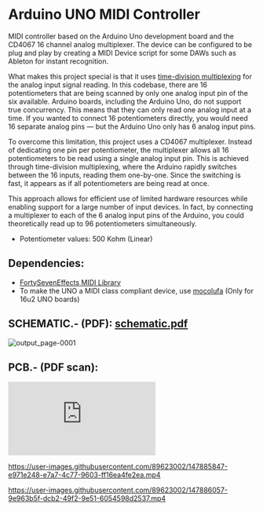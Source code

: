 # Arduino UNO MIDI Controller
MIDI controller based on the Arduino Uno development board and the CD4067 16 channel analog multiplexer. The device can be configured to be plug and play by creating a MIDI Device script for some DAWs such as Ableton for instant recognition.

What makes this project special is that it uses [time-division multiplexing](https://en.wikipedia.org/wiki/Multiplexing#Time-division_multiplexing) for the analog input signal reading. In this codebase, there are 16 potentiometers that are being scanned by only one analog input pin of the six available. Arduino boards, including the Arduino Uno, do not support true concurrency. This means that they can only read one analog input at a time. If you wanted to connect 16 potentiometers directly, you would need 16 separate analog pins — but the Arduino Uno only has 6 analog input pins.

To overcome this limitation, this project uses a CD4067 multiplexer. Instead of dedicating one pin per potentiometer, the multiplexer allows all 16 potentiometers to be read using a single analog input pin. This is achieved through time-division multiplexing, where the Arduino rapidly switches between the 16 inputs, reading them one-by-one. Since the switching is fast, it appears as if all potentiometers are being read at once.

This approach allows for efficient use of limited hardware resources while enabling support for a large number of input devices. In fact, by connecting a multiplexer to each of the 6 analog input pins of the Arduino, you could theoretically read up to 96 potentiometers simultaneously.

* Potentiometer values: 500 Kohm (Linear)

## Dependencies:
-  [FortySevenEffects MIDI Library](https://github.com/FortySevenEffects/arduino_midi_library)
-  To make the UNO a MIDI class compliant device, use [mocolufa](https://github.com/kuwatay/mocolufa) (Only for 16u2 UNO boards)


## SCHEMATIC.- (PDF): [schematic.pdf](https://github.com/SSMTBPSSCNTPGTS/Arduino-Uno-MIDI-Controller/files/7755505/output.pdf)
![output_page-0001](https://user-images.githubusercontent.com/89623002/146935323-eefda356-657d-44a9-914d-c8104fda27a6.jpg)

## PCB.- (PDF scan):
![PCB.pdf](https://github.com/user-attachments/files/18695510/PCB.pdf)


https://user-images.githubusercontent.com/89623002/147885847-e971e248-e7a7-4c77-9603-ff16ea4fe2ea.mp4



https://user-images.githubusercontent.com/89623002/147886057-9e963b5f-dcb2-49f2-9e51-6054598d2537.mp4

